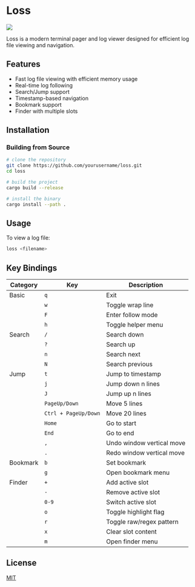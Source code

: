 # Loss

![](https://img.shields.io/badge/loss-v0.1.0-9cf)

Loss is a modern terminal pager and log viewer designed for efficient log file viewing and navigation. 

## Features

- Fast log file viewing with efficient memory usage
- Real-time log following
- Search/Jump support
- Timestamp-based navigation
- Bookmark support
- Finder with multiple slots

## Installation

### Building from Source

```bash
# clone the repository
git clone https://github.com/yourusername/loss.git
cd loss

# build the project
cargo build --release

# install the binary
cargo install --path .
```

## Usage

To view a log file:
```bash
loss <filename>
```

## Key Bindings
| Category | Key | Description |
|----------|-----|-------------|
| Basic | `q` | Exit |
| | `w` | Toggle wrap line |
| | `F` | Enter follow mode |
| | `h` | Toggle helper menu |
| Search | `/` | Search down |
| | `?` | Search up |
| | `n` | Search next |
| | `N` | Search previous |
| Jump | `t` | Jump to timestamp |
| | `j` | Jump down n lines |
| | `J` | Jump up n lines |
| | `PageUp/Down` | Move 5 lines |
| | `Ctrl + PageUp/Down` | Move 20 lines |
| | `Home` | Go to start |
| | `End` | Go to end |
| | `,` | Undo window vertical move |
| | `.` | Redo window vertical move |
| Bookmark | `b` | Set bookmark |
| | `g` | Open bookmark menu |
| Finder | `+` | Add active slot |
| | `-` | Remove active slot |
| | `0-9` | Switch active slot |
| | `o` | Toggle highlight flag |
| | `r` | Toggle raw/regex pattern |
| | `x` | Clear slot content |
| | `m` | Open finder menu |

## License

[MIT](https://github.com/Gusabary/Loss/blob/master/LICENSE)
